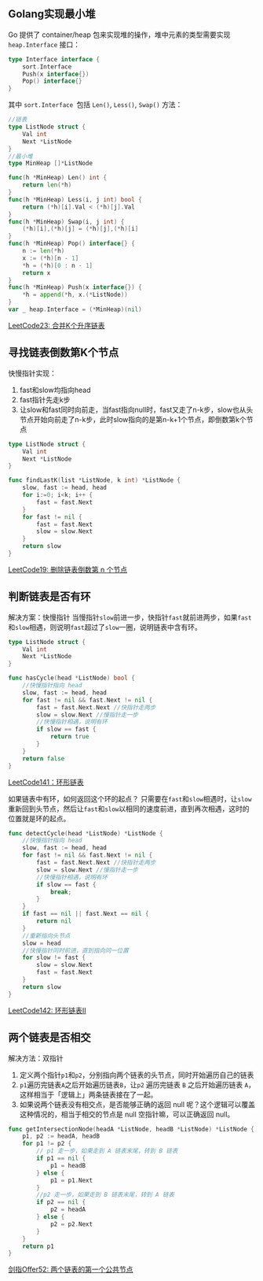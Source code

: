 ## Golang实现最小堆
Go 提供了 container/heap 包来实现堆的操作，堆中元素的类型需要实现 `heap.Interface` 接口：
```go
type Interface interface {
	sort.Interface
	Push(x interface{})
	Pop() interface{}
}
```
其中 `sort.Interface `包括 `Len()`, `Less()`, `Swap()` 方法：
```go
//链表
type ListNode struct {
	Val int
	Next *ListNode
}
//最小堆
type MinHeap []*ListNode

func(h *MinHeap) Len() int {
	return len(*h)
}
func(h *MinHeap) Less(i, j int) bool {
	return (*h)[i].Val < (*h)[j].Val
}
func(h *MinHeap) Swap(i, j int) {
	(*h)[i],(*h)[j] = (*h)[j],(*h)[i]
}
func(h *MinHeap) Pop() interface{} {
	n := len(*h)
	x := (*h)[n - 1]
	*h = (*h)[0 : n - 1]
	return x
}
func(h *MinHeap) Push(x interface{}) {
	*h = append(*h, x.(*ListNode))
}
var _ heap.Interface = (*MinHeap)(nil)
```
[LeetCode23: 合并K个升序链表](https://leetcode.cn/problems/merge-k-sorted-lists/)

## 寻找链表倒数第K个节点
快慢指针实现：
1. fast和slow均指向head
2. fast指针先走k步
3. 让slow和fast同时向前走，当fast指向null时，fast又走了n-k步，slow也从头节点开始向前走了n-k步，此时slow指向的是第n-k+1个节点，即倒数第k个节点
```go
type ListNode struct {
	Val int
	Next *ListNode
}

func findLastK(list *ListNode, k int) *ListNode {
	slow, fast := head, head
	for i:=0; i<k; i++ {
		fast = fast.Next
	}
	for fast != nil {
		fast = fast.Next
		slow = slow.Next
	}
	return slow
}
```
[LeetCode19: 删除链表倒数第 n 个节点](https://leetcode.cn/problems/remove-nth-node-from-end-of-list/)

## 判断链表是否有环
解决方案：快慢指针
当慢指针`slow`前进一步，快指针`fast`就前进两步，如果`fast`和`slow`相遇，则说明`fast`超过了`slow`一圈，说明链表中含有环。
```go
type ListNode struct {
	Val int
	Next *ListNode
}

func hasCycle(head *ListNode) bool {
	//快慢指针指向 head
	slow, fast := head, head
	for fast != nil && fast.Next != nil {
		fast = fast.Next.Next //快指针走两步
		slow = slow.Next //慢指针走一步
		//快慢指针相遇，说明有环
		if slow == fast { 
			return true
		}
	}
	return false
}
```
[LeetCode141：环形链表](https://leetcode.cn/problems/linked-list-cycle/)

如果链表中有环，如何返回这个环的起点？
只需要在`fast`和`slow`相遇时，让`slow`重新回到头节点，然后让`fast`和`slow`以相同的速度前进，直到再次相遇，这时的位置就是环的起点。
```go
func detectCycle(head *ListNode) *ListNode {
	//快慢指针指向 head
	slow, fast := head, head
	for fast != nil && fast.Next != nil {
		fast = fast.Next.Next //快指针走两步
		slow = slow.Next //慢指针走一步
		//快慢指针相遇，说明有环
		if slow == fast { 
			break;
		}
	}
	if fast == nil || fast.Next == nil {
		return nil
	}
	//重新指向头节点
	slow = head
	//快慢指针同时前进，直到指向同一位置
	for slow != fast {
		slow = slow.Next
		fast = fast.Next
	}
	return slow
}
```
[LeetCode142: 环形链表II](https://leetcode.cn/problems/linked-list-cycle-ii/)

## 两个链表是否相交
解决方法：双指针
1.  定义两个指针`p1`和`p2`，分别指向两个链表的头节点，同时开始遍历自己的链表
2. `p1`遍历完链表`A`之后开始遍历链表`B`，让`p2` 遍历完链表 `B` 之后开始遍历链表 `A`，这样相当于「逻辑上」两条链表接在了一起。
3. 如果说两个链表没有相交点，是否能够正确的返回 null 呢？这个逻辑可以覆盖这种情况的，相当于相交的节点是 null 空指针嘛，可以正确返回 null。
```go
func getIntersectionNode(headA *ListNode, headB *ListNode) *ListNode {
	p1, p2 := headA, headB
	for p1 != p2 {
		// p1 走一步，如果走到 A 链表末尾，转到 B 链表
		if p1 == nil {
			p1 = headB
		} else {
			p1 = p1.Next
		}
		//p2 走一步，如果走到 B 链表末尾，转到 A 链表
		if p2 == nil {
			p2 = headA
		} else {
			p2 = p2.Next
		}
	}
	return p1
}
```
[剑指Offer52: 两个链表的第一个公共节点](https://leetcode.cn/problems/liang-ge-lian-biao-de-di-yi-ge-gong-gong-jie-dian-lcof/)

